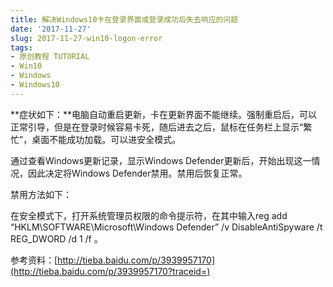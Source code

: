 ```yaml
---
title: 解决Windows10卡在登录界面或登录成功后失去响应的问题
date: '2017-11-27'
slug: 2017-11-27-win10-logon-error
tags:
- 原创教程 TUTORIAL
- Win10
- Windows
- Windows10
---
```



**症状如下：**电脑自动重启更新，卡在更新界面不能继续。强制重启后，可以正常引导，但是在登录时候容易卡死，随后进去之后，鼠标在任务栏上显示“繁忙”，桌面不能成功加载。可以进安全模式。

通过查看Windows更新记录，显示Windows
Defender更新后，开始出现这一情况，因此决定将Windows
Defender禁用。禁用后恢复正常。

禁用方法如下：

在安全模式下，打开系统管理员权限的命令提示符，在其中输入<span
class="lang:default decode:true crayon-inline">reg add
“HKLM\\SOFTWARE\\Microsoft\\Windows Defender” /v DisableAntiSpyware /t
REG\_DWORD /d 1 /f</span> 。

参考资料：[http://tieba.baidu.com/p/3939957170](http://tieba.baidu.com/p/3939957170?traceid=)

 
